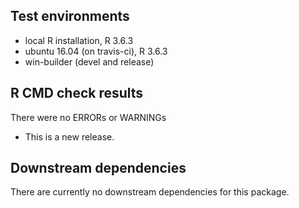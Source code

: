 ## Test environments
* local R installation, R 3.6.3
* ubuntu 16.04 (on travis-ci), R 3.6.3
* win-builder (devel and release)

## R CMD check results

There were no ERRORs or WARNINGs

* This is a new release.

## Downstream dependencies

There are currently no downstream dependencies for this package.